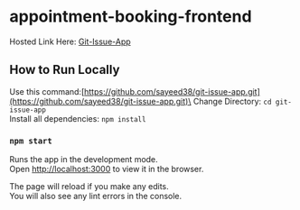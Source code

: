 # appointment-booking-frontend

Hosted Link Here: [Git-Issue-App](https://git-issues-app.netlify.app/)

## How to Run Locally

Use this command:[https://github.com/sayeed38/git-issue-app.git](https://github.com/sayeed38/git-issue-app.git)\
Change Directory: `cd git-issue-app`\
Install all dependencies: `npm install`

### `npm start`

Runs the app in the development mode.\
Open [http://localhost:3000](http://localhost:3000) to view it in the browser.

The page will reload if you make any edits.\
You will also see any lint errors in the console.
